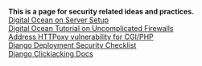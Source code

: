 **This is a page for security related ideas and practices.** <br>
[Digital Ocean on Server Setup](https://www.digitalocean.com/community/tutorials/initial-server-setup-with-ubuntu-14-04)<br>
[Digital Ocean Tutorial on Uncomplicated Firewalls](https://www.digitalocean.com/community/tutorials/how-to-set-up-a-firewall-with-ufw-on-ubuntu-16-04)<br>
[Address HTTPoxy vulnerability for CGI/PHP](https://www.digitalocean.com/community/tutorials/how-to-protect-your-server-against-the-httpoxy-vulnerability)<br>
[Django Deployment Security Checklist](https://docs.djangoproject.com/en/1.10/howto/deployment/checklist/)<br>
[Django Clickjacking Docs](https://docs.djangoproject.com/en/1.10/ref/clickjacking/)<br>
